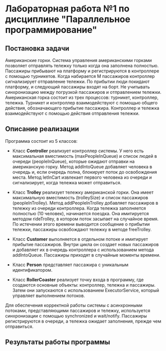 # Лабораторная работа №1 по дисциплине "Параллельное программирование"

## Постановка задачи
Американские горки. Система управления американскими горками позволяет отправлять тележку только когда она заполнена полностью. Пассажиры прибывают на платформу и регистрируются в контроллере с помощью турникетов. Когда набирается M пассажиров контроллер сигнализирует отправление тележки. По прибытии люди покидают платформу, и следующий пассажиры входят на борт. Не учитывать синхронизацию между погрузкой пассажиров и отправлением тележки. Американская горка состоит из трех процессов: турникет, контроллер, тележка. Турникет и контроллер взаимодействуют с помощью общего действия, обозначающего прибытие пассажира. Контроллер и тележка взаимодействуют с помощью действия отправления тележки.

## Описание реализации
Программа состоит из 5 классов:
+ Класс **Controller** реализует контроллер системы. У него есть максимальная вместимость (maxPeopleInQueue) и список людей в очереди (peopleInQueue), которые ожидают отправки на американскую горку. Метод addIntoQueue добавляет человека в очередь и, если очередь полна, блокирует поток до освобождения места. Метод letInCart извлекает первого человека из очереди и сигнализирует, когда тележка может отправиться.

+ Класс **Trolley** реализует тележку американской горки. Она имеет максимальную вместимость (trolleySize) и список пассажиров (peopleInTrolley). Метод addPeopleInTrolley добавляет пассажиров в тележку из очереди контроллера. Когда тележка заполняется полностью (10 человек), начинается поездка. Она имитируется методом rideTrolley, в котором поток засыпает на случайное время. По истечении этого времени выводится сообщение о прибытии тележки, пассажиры освобождают тележку в методе freeTrolley.

+ Класс **Customer** выполняется в отдельном потоке и имитирует прибытие пассажиров. Внутри цикла он создает новых пассажиров и добавляет их в очередь контроллера с использованием метода addIntoQueue. Пассажиры приходят в случайные моменты времени.

+ Класс **Person** представляет пассажира с уникальным идентификатором.

+ Класс **RollerCoaster** реализует точку входа в программу, где создаются основные объекты: контроллер, тележка и пассажиры. Затем они запускаются с использованием ExecutorService, который управляет выполнением потоков.

Для обеспечения корректной работы системы с асинхронными потоками, представляющими пассажиров и тележку, используется синхронизации с помощью synchronized и wait/notify.  Пассажиры регистрируются в очереди, а тележка ожидает заполнения, прежде чем отправиться.

## Результаты работы программы